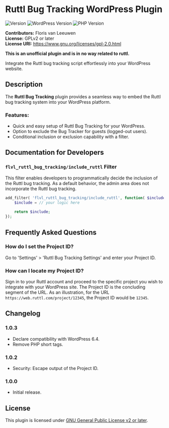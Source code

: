 # Ruttl Bug Tracking WordPress Plugin

![Version](https://img.shields.io/badge/version-1.0.2-green)
![WordPress Version](https://img.shields.io/badge/WordPress-%3E=6.0-blue)
![PHP Version](https://img.shields.io/badge/PHP-%3E=8.0-blue)

**Contributors:** Floris van Leeuwen  
**License:** GPLv2 or later  
**License URI:** https://www.gnu.org/licenses/gpl-2.0.html

**This is an unofficial plugin and is in no way related to ruttl.**

Integrate the Ruttl bug tracking script effortlessly into your WordPress website.

## Description

The **Ruttl Bug Tracking** plugin provides a seamless way to embed the Ruttl bug tracking system into your WordPress
platform.

### Features:

- Quick and easy setup of Ruttl Bug Tracking for your WordPress.
- Option to exclude the Bug Tracker for guests (logged-out users).
- Conditional inclusion or exclusion capability with a filter.

## Documentation for Developers

### `flvl_ruttl_bug_tracking/include_ruttl` Filter

This filter enables developers to programmatically decide the inclusion of the Ruttl bug tracking. As a default
behavior, the admin area does not incorporate the Ruttl bug tracking.

```php
add_filter( 'flvl_ruttl_bug_tracking/include_ruttl', function( $include ){
    $include = // your logic here
    
    return $include;
});
```

## Frequently Asked Questions

### How do I set the Project ID?

Go to 'Settings' > 'Ruttl Bug Tracking Settings' and enter your Project ID.

### How can I locate my Project ID?

Sign in to your Ruttl account and proceed to the specific project you wish to integrate with your WordPress site. The
Project ID is the concluding segment of the URL. As an illustration, for the URL `https://web.ruttl.com/project/12345`,
the Project ID would be `12345`.

## Changelog

### 1.0.3

- Declare compatibility with WordPress 6.4.
- Remove PHP short tags.

### 1.0.2

- Security: Escape output of the Project ID.

### 1.0.0

- Initial release.

## License

This plugin is licensed under [GNU General Public License v2 or later](https://www.gnu.org/licenses/gpl-2.0.html).
